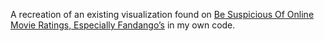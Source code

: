A recreation of an existing visualization found on [Be Suspicious Of Online Movie Ratings, Especially Fandango’s](https://fivethirtyeight.com/features/fandango-movies-ratings/) in my own code.
